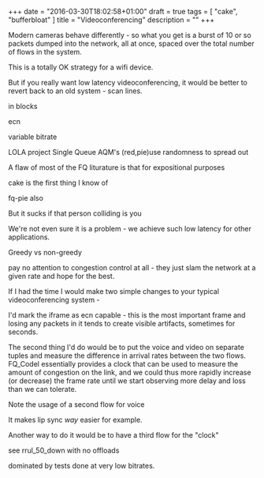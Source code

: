 +++
date = "2016-03-30T18:02:58+01:00"
draft = true
tags = [ "cake", "bufferbloat" ]
title = "Videoconferencing"
description = ""
+++

Modern cameras behave differently - so what you get is a burst of 10
or so packets dumped into the network, all at once, spaced over the
total number of flows in the system.

This is a totally OK strategy for a wifi device.

But if you really want low latency videoconferencing, it would be better
to revert back to an old system - scan lines.

in blocks

ecn


variable bitrate


LOLA project
Single Queue AQM's (red,pie)use randomness to spread out

A flaw of most of the FQ liturature is that for expositional purposes

cake is the first thing I know of

fq-pie also

But it sucks if that person colliding is you

We're not even sure it is a problem - we achieve such low latency for
other applications.

Greedy vs non-greedy

pay no attention to congestion control at all - they just slam the
network
at a given rate and hope for the best.

If I had the time I would make two simple changes to your typical
videoconferencing system -

I'd mark the iframe as ecn capable - this is the most important frame
and losing any packets in it tends to create visible artifacts,
sometimes for seconds.

The second thing I'd do would be to put the voice and video on separate
tuples and measure the difference in arrival rates between the two
flows. FQ_Codel essentially provides a clock that can be used to measure
the amount of congestion on the link, and we could thus more rapidly
increase (or decrease) the frame rate until we start observing more
delay and loss than we can tolerate.

Note the usage of a second flow for voice

It makes lip sync *way* easier for example.

Another way to do it would be to have a third flow for the "clock"

see rrul_50_down with no offloads

dominated by tests done at very low bitrates.
